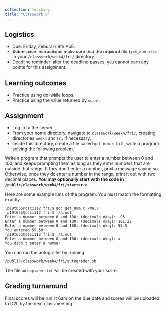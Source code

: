 ```yaml
---
collection: teaching
title: "Classwork 8"
---
```


## Logistics
* Due: Friday, Feburary 9th AoE.
* Submission instructions: make sure that the required file (`get_num.c`) is in your
	`/classwork/week4/fri/` directory.
* Deadline reminder: after the deadline passes, you cannot earn any points for
	this assignment.

## Learning outcomes
* Practice using do-while loops.
* Practice using the value returned by `scanf`.

## Assignment

* Log in to the server.
* From your home directory, navigate to `classwork/week4/fri/`, creating directories `week4` and `fri` if necessary.
* Inside this directory, create a file called `get_num.c`. In it, write a
	program solving the following problem.

Write a program that prompts the user to enter a number between 0 and 100, and
keeps prompting them as long as they enter numbers that are outside that range.
If they don't enter a number, print a message saying so. Otherwise, once they
do enter a number in the range, print it out with two decimal places. **You may
optionally start with the code in `/public/classwork/week4/fri/starter.c`.**

Here are some example runs of the program. You must match the formatting
exactly.

```
[p19t655@csci112 fri]$ gcc get_num.c -Wall
[p19t655@csci112 fri]$ ./a.out
Enter a number between 0 and 100: (decimals okay): -95
Enter a number between 0 and 100: (decimals okay): 101.22
Enter a number between 0 and 100: (decimals okay): 55.5
You entered 55.50
[p19t655@csci112 fri]$ ./a.out
Enter a number between 0 and 100: (decimals okay): x
You didn't enter a number
```

You can run the autograder by running
```
/public/classwork/week4/fri/autograder.sh
```

The file `autograder.txt` will be created with your score.

## Grading turnaround
Final scores will be run at 6am on the due date and scores will be
uploaded to D2L by the next class meeting.
